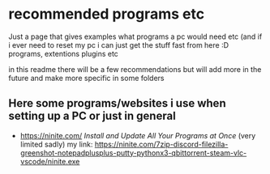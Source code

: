 # recommended programs etc
Just a page that gives examples what programs a pc would need etc (and if i ever need to reset my pc i can just get the stuff fast from here :D
programs, extentions plugins etc

in this readme there will be a few recommendations but will add more in the future and make more specific in some folders

## Here some programs/websites i use when setting up a PC or just in general
* https://ninite.com/ *Install and Update All Your Programs at Once* (very limited sadly) 
my link: https://ninite.com/7zip-discord-filezilla-greenshot-notepadplusplus-putty-pythonx3-qbittorrent-steam-vlc-vscode/ninite.exe

